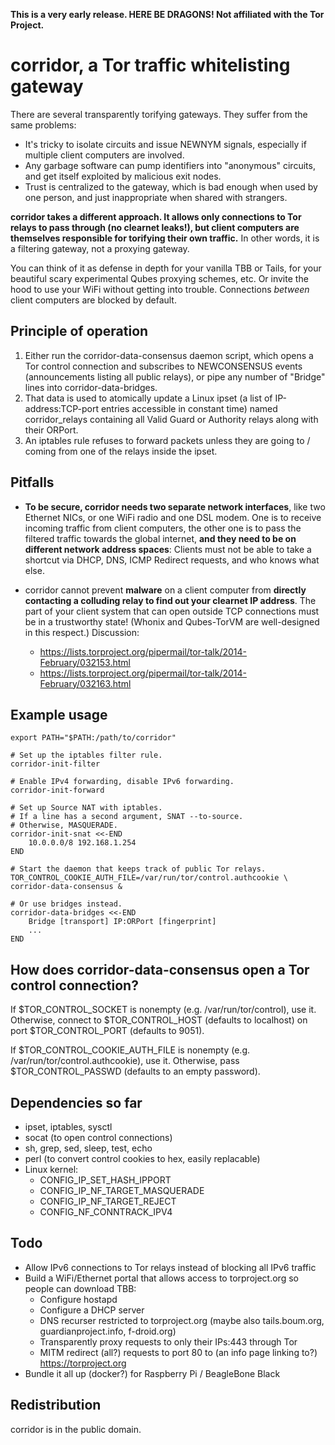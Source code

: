 **This is a very early release. HERE BE DRAGONS! Not affiliated with the Tor Project.**

# corridor, a Tor traffic whitelisting gateway

There are several transparently torifying gateways. They suffer from the same problems:

- It's tricky to isolate circuits and issue NEWNYM signals, especially if multiple client computers are involved.
- Any garbage software can pump identifiers into "anonymous" circuits, and get itself exploited by malicious exit nodes.
- Trust is centralized to the gateway, which is bad enough when used by one person, and just inappropriate when shared with strangers.

**corridor takes a different approach. It allows only connections to Tor relays to pass through (no clearnet leaks!), but client computers are themselves responsible for torifying their own traffic.** In other words, it is a filtering gateway, not a proxying gateway.

You can think of it as defense in depth for your vanilla TBB or Tails, for your beautiful scary experimental Qubes proxying schemes, etc. Or invite the hood to use your WiFi without getting into trouble. Connections *between* client computers are blocked by default.


## Principle of operation

1. Either run the corridor-data-consensus daemon script, which opens a Tor control connection and subscribes to NEWCONSENSUS events (announcements listing all public relays), or pipe any number of "Bridge" lines into corridor-data-bridges.
2. That data is used to atomically update a Linux ipset (a list of IP-address:TCP-port entries accessible in constant time) named corridor_relays containing all Valid Guard or Authority relays along with their ORPort.
3. An iptables rule refuses to forward packets unless they are going to / coming from one of the relays inside the ipset.


## Pitfalls

- **To be secure, corridor needs two separate network interfaces**, like two Ethernet NICs, or one WiFi radio and one DSL modem. One is to receive incoming traffic from client computers, the other one is to pass the filtered traffic towards the global internet, **and they need to be on different network address spaces**: Clients must not be able to take a shortcut via DHCP, DNS, ICMP Redirect requests, and who knows what else.

- corridor cannot prevent **malware** on a client computer from **directly contacting a colluding relay to find out your clearnet IP address**. The part of your client system that can open outside TCP connections must be in a trustworthy state! (Whonix and Qubes-TorVM are well-designed in this respect.) Discussion:
	- https://lists.torproject.org/pipermail/tor-talk/2014-February/032153.html
	- https://lists.torproject.org/pipermail/tor-talk/2014-February/032163.html


## Example usage

```
export PATH="$PATH:/path/to/corridor"

# Set up the iptables filter rule.
corridor-init-filter

# Enable IPv4 forwarding, disable IPv6 forwarding.
corridor-init-forward

# Set up Source NAT with iptables.
# If a line has a second argument, SNAT --to-source.
# Otherwise, MASQUERADE.
corridor-init-snat <<-END
	10.0.0.0/8 192.168.1.254
END

# Start the daemon that keeps track of public Tor relays.
TOR_CONTROL_COOKIE_AUTH_FILE=/var/run/tor/control.authcookie \
corridor-data-consensus &

# Or use bridges instead.
corridor-data-bridges <<-END
	Bridge [transport] IP:ORPort [fingerprint]
	...
END
```


## How does corridor-data-consensus open a Tor control connection?

If $TOR_CONTROL_SOCKET is nonempty (e.g. /var/run/tor/control), use it.
Otherwise, connect to $TOR_CONTROL_HOST (defaults to localhost) on port $TOR_CONTROL_PORT (defaults to 9051).

If $TOR_CONTROL_COOKIE_AUTH_FILE is nonempty (e.g. /var/run/tor/control.authcookie), use it.
Otherwise, pass $TOR_CONTROL_PASSWD (defaults to an empty password).


## Dependencies so far

- ipset, iptables, sysctl
- socat (to open control connections)
- sh, grep, sed, sleep, test, echo
- perl (to convert control cookies to hex, easily replacable)
- Linux kernel:
	- CONFIG_IP_SET_HASH_IPPORT
	- CONFIG_IP_NF_TARGET_MASQUERADE
	- CONFIG_IP_NF_TARGET_REJECT
	- CONFIG_NF_CONNTRACK_IPV4


## Todo

- Allow IPv6 connections to Tor relays instead of blocking all IPv6 traffic
- Build a WiFi/Ethernet portal that allows access to torproject.org so people can download TBB:
	- Configure hostapd
	- Configure a DHCP server
	- DNS recurser restricted to torproject.org (maybe also tails.boum.org, guardianproject.info, f-droid.org)
	- Transparently proxy requests to only their IPs:443 through Tor
	- MITM redirect (all?) requests to port 80 to (an info page linking to?) https://torproject.org
- Bundle it all up (docker?) for Raspberry Pi / BeagleBone Black


## Redistribution

corridor is in the public domain.
